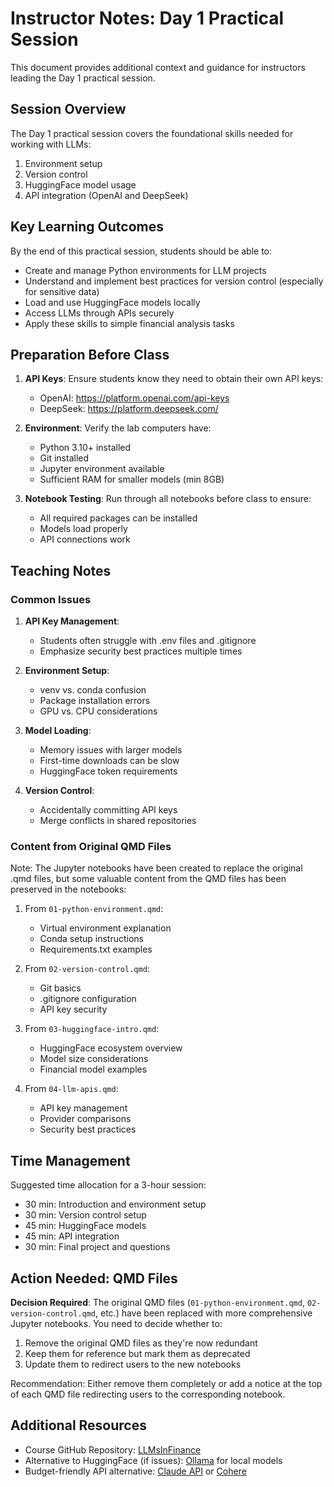 # Instructor Notes: Day 1 Practical Session

This document provides additional context and guidance for instructors leading the Day 1 practical session.

## Session Overview

The Day 1 practical session covers the foundational skills needed for working with LLMs:
1. Environment setup
2. Version control
3. HuggingFace model usage
4. API integration (OpenAI and DeepSeek)

## Key Learning Outcomes

By the end of this practical session, students should be able to:
- Create and manage Python environments for LLM projects
- Understand and implement best practices for version control (especially for sensitive data)
- Load and use HuggingFace models locally
- Access LLMs through APIs securely
- Apply these skills to simple financial analysis tasks

## Preparation Before Class

1. **API Keys**: Ensure students know they need to obtain their own API keys:
   - OpenAI: https://platform.openai.com/api-keys
   - DeepSeek: https://platform.deepseek.com/

2. **Environment**: Verify the lab computers have:
   - Python 3.10+ installed
   - Git installed
   - Jupyter environment available
   - Sufficient RAM for smaller models (min 8GB)

3. **Notebook Testing**: Run through all notebooks before class to ensure:
   - All required packages can be installed
   - Models load properly
   - API connections work

## Teaching Notes

### Common Issues

1. **API Key Management**:
   - Students often struggle with .env files and .gitignore
   - Emphasize security best practices multiple times

2. **Environment Setup**:
   - venv vs. conda confusion
   - Package installation errors
   - GPU vs. CPU considerations

3. **Model Loading**:
   - Memory issues with larger models
   - First-time downloads can be slow
   - HuggingFace token requirements

4. **Version Control**:
   - Accidentally committing API keys
   - Merge conflicts in shared repositories

### Content from Original QMD Files

Note: The Jupyter notebooks have been created to replace the original .qmd files, but some valuable content from the QMD files has been preserved in the notebooks:

1. From `01-python-environment.qmd`:
   - Virtual environment explanation
   - Conda setup instructions
   - Requirements.txt examples

2. From `02-version-control.qmd`:
   - Git basics
   - .gitignore configuration
   - API key security

3. From `03-huggingface-intro.qmd`:
   - HuggingFace ecosystem overview
   - Model size considerations
   - Financial model examples

4. From `04-llm-apis.qmd`:
   - API key management
   - Provider comparisons
   - Security best practices

## Time Management

Suggested time allocation for a 3-hour session:
- 30 min: Introduction and environment setup
- 30 min: Version control setup
- 45 min: HuggingFace models
- 45 min: API integration
- 30 min: Final project and questions

## Action Needed: QMD Files

**Decision Required**: The original QMD files (`01-python-environment.qmd`, `02-version-control.qmd`, etc.) have been replaced with more comprehensive Jupyter notebooks. You need to decide whether to:

1. Remove the original QMD files as they're now redundant
2. Keep them for reference but mark them as deprecated
3. Update them to redirect users to the new notebooks

Recommendation: Either remove them completely or add a notice at the top of each QMD file redirecting users to the corresponding notebook.

## Additional Resources

- Course GitHub Repository: [LLMsInFinance](https://github.com/yourusername/LLMsInFinance)
- Alternative to HuggingFace (if issues): [Ollama](https://ollama.ai/) for local models
- Budget-friendly API alternative: [Claude API](https://www.anthropic.com/claude) or [Cohere](https://cohere.com/)
